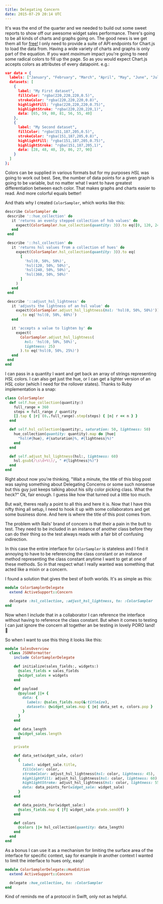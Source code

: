 ```yaml
---
title: Delegating Concern
date: 2015-07-29 20:14 UTC
---
```



It's was the end of the quarter and we needed to build out some sweet reports to show off our awesome widget sales performance. There's going to be all kinds of charts and graphs going on. The good news is we get them all for [free!](http://www.chartjs.org/) I only need to provide a suite of API endpoints for Chart.js to load the data from. Having a wide variety of charts and graphs is only part of the equation. If you want *maximum* impact you're going to need some radical colors to fill up the page. So as you would expect Chart.js accepts colors as attributes of every datapoint. e.g.:

```json
var data = {
  labels: ["January", "February", "March", "April", "May", "June", "July"],
  datasets: [
    {
      label: "My First dataset",
      fillColor: "rgba(220,220,220,0.5)",
      strokeColor: "rgba(220,220,220,0.8)",
      highlightFill: "rgba(220,220,220,0.75)",
      highlightStroke: "rgba(220,220,220,1)",
      data: [65, 59, 80, 81, 56, 55, 40]
    },
    {
      label: "My Second dataset",
      fillColor: "rgba(151,187,205,0.5)",
      strokeColor: "rgba(151,187,205,0.8)",
      highlightFill: "rgba(151,187,205,0.75)",
      highlightStroke: "rgba(151,187,205,1)",
      data: [28, 48, 40, 19, 86, 27, 90]
    }
  ]
};
```

Colors can be supplied in various formats but for my purposes _HSL_ was going to work out best. See, the number of data points for a given graph is going to be variable, but no matter what I want to have greatest differentiation between each color. That makes graphs and charts easier to read. And more colorful equals better!

 And thats why I created `ColorSampler`, which works like this:

 ```ruby
 describe ColorSampler do
  describe '::hue_collection' do
    it 'returns an evenly stepped collection of hsb values' do
      expect(ColorSampler.hue_collection(quantity: 3)).to eq([0, 120, 240, 360])
    end
  end

  describe '::hsl_collection' do
    it 'returns hsl values from a collection of hues' do
      expect(ColorSampler.hsl_collection(quantity: 3)).to eq(
        [
          'hsl(0, 50%, 50%)',
          'hsl(120, 50%, 50%)',
          'hsl(240, 50%, 50%)',
          'hsl(360, 50%, 50%)'
        ]
      )
    end
  end

  describe '::adjust_hsl_lightness' do
    it 'adjusts the lightness of an hsl value' do
      expect(ColorSampler.adjust_hsl_lightness(hsl: 'hsl(0, 50%, 50%)'))
        .to eq('hsl(0, 50%, 60%)')
    end

    it 'accepts a value to lighten by' do
      expect(
        ColorSampler.adjust_hsl_lightness(
          hsl: 'hsl(0, 50%, 50%)',
          lightness: 25)
        ).to eq('hsl(0, 50%, 25%)')
    end
  end
end
 ```

 I can pass in a quantity I want and get back an array of strings representing _HSL_ colors. I can also get just the hue, or I can get a lighter version of an _HSL_ color (which I need for the rollover states). Thanks to Ruby implementation is a snap:

```ruby
class ColorSampler
  def self.hue_collection(quantity:)
    full_range = 360
    steps = full_range / quantity
    [].tap { |r| (0..full_range).step(steps) { |n| r << n } }
  end

  def self.hsl_collection(quantity:, saturation: 50, lightness: 50)
    hue_collection(quantity: quantity).map do |hue|
      "hsl(#{hue}, #{saturation}%, #{lightness}%)"
    end
  end

  def self.adjust_hsl_lightness(hsl:, lightness: 60)
    hsl.gsub(/\s\d+%\)/, " #{lightness}%)")
  end
end
```

Right about now you're thinking, "Wait a minute, the title of this blog post was saying something about Delegating Concerns or some such nonsense but this guy just keeps talking about his silly color picking class. What the heck?" Ok, fair enough. I guess like how that turned out a little too much.

But wait, theres really a point to all this and here it is. Now that I have this nifty thing all setup, I need to hook it up with some collaborators and get some business done. And here is where the title of this post comes from.

The problem with Rails' brand of concern is that their a pain in the butt to test. They need to be included in an instance of another class before they can do their thing so the test always reads with a fair bit of confusing indirection.

In this case the entire interface for `ColorSampler` is stateless and I find it annoying to have to be referencing the class constant or an instance method representing the class constant anytime I want to get at one of these methods. So in that respect what I really wanted was something that acted like a mixin or a concern.

I found a solution that gives the best of both worlds. It's as simple as this:

```ruby
module ColorSamplerDelegate
  extend ActiveSupport::Concern

  delegate :hsl_collection, :adjust_hsl_lightness, to: :ColorSampler
end
```

Now when I include that in a collaborator I can reference the interface without having to reference the class constant. But when it comes to testing I can just ignore the concern all together an be testing in lovely PORO land! :dancer:

So when I want to use this thing it looks like this:

```ruby
module SalesOverview
  class JSONFormatter
    include ColorSamplerDelegate

    def initialize(sales_fields:, widgets:)
      @sales_fields = sales_fields
      @widget_sales = widgets
    end

    def payload
      @payload ||= {
        data: {
          labels: @sales_fields.map(&:titleize),
          datasets: @widget_sales.map { |e| data_set e, colors.pop }
        }
      }
    end

    def data_length
      @widget_sales.length
    end

    private

    def data_set(widget_sale, color)
      {
        label: widget_sale.title,
        fillColor: color,
        strokeColor: adjust_hsl_lightness(hsl: color, lightness: 45),
        highlightFill: adjust_hsl_lightness(hsl: color, lightness: 60),
        highlightStroke: adjust_hsl_lightness(hsl: color, lightness: 55),
        data: data_points_for(widget_sale: widget_sale)
      }
    end

    def data_points_for(widget_sale:)
      @sales_fields.map { |f| widget_sale.grade.send(f) }
    end

    def colors
      @colors ||= hsl_collection(quantity: data_length)
    end
  end
end
```

As a bonus I can use it as a mechanism for limiting the surface area of the interface for specific context, say for example in another context I wanted to limit the interface to hues only, easy!

```ruby
module ColorSamplerDelegate::HueEdition
  extend ActiveSupport::Concern

  delegate :hue_collection, to: :ColorSampler
end
```

Kind of reminds me of a protocol in Swift, only not as helpful.
